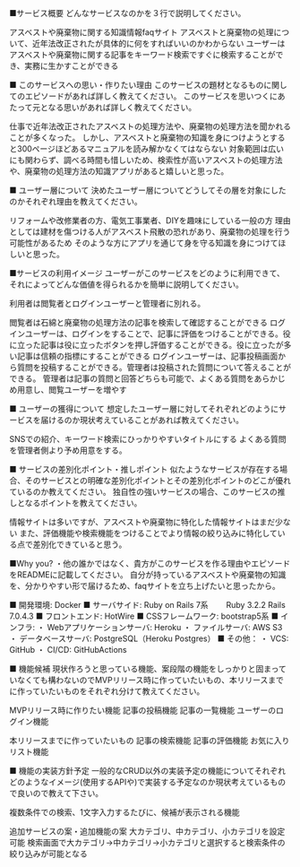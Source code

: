 ■サービス概要
どんなサービスなのかを３行で説明してください。

アスベストや廃棄物に関する知識情報faqサイト
アスベストと廃棄物の処理について、近年法改正されたが具体的に何をすればいいのかわからない
ユーザーはアスベストや廃棄物に関する記事をキーワード検索ですぐに検索することができ、実務に生かすことができる

■ このサービスへの思い・作りたい理由
このサービスの題材となるものに関してのエピソードがあれば詳しく教えてください。
このサービスを思いつくにあたって元となる思いがあれば詳しく教えてください。

仕事で近年法改正されたアスベストの処理方法や、廃棄物の処理方法を聞かれることが多くなった。
しかし、アスベストと廃棄物の知識を身につけようとすると300ページほどあるマニュアルを読み解かなくてはならない
対象範囲は広いにも関わらず、調べる時間も惜しいため、検索性が高いアスベストの処理方法や、廃棄物の処理方法の知識アプリがあると嬉しいと思った。

■ ユーザー層について
決めたユーザー層についてどうしてその層を対象にしたのかそれぞれ理由を教えてください。

リフォームや改修業者の方、電気工事業者、DIYを趣味にしている一般の方
理由としては建材を傷つける人がアスベスト飛散の恐れがあり、廃棄物の処理を行う可能性があるため
そのような方にアプリを通じて身を守る知識を身につけてほしいと思った。

■サービスの利用イメージ
ユーザーがこのサービスをどのように利用できて、それによってどんな価値を得られるかを簡単に説明してください。

利用者は閲覧者とログインユーザーと管理者に別れる。

閲覧者は石綿と廃棄物の処理方法の記事を検索して確認することができる
ログインユーザーは、ログインをすることで、記事に評価をつけることができる。役に立った記事は役に立ったボタンを押し評価することができる。役に立ったが多い記事は信頼の指標にすることができる
ログインユーザーは、記事投稿画面から質問を投稿することができる。管理者は投稿された質問について答えることができる。
管理者は記事の質問と回答どちらも可能で、よくある質問をあらかじめ用意し、閲覧ユーザーを増やす

■ ユーザーの獲得について
想定したユーザー層に対してそれぞれどのようにサービスを届けるのか現状考えていることがあれば教えてください。

SNSでの紹介、キーワード検索にひっかりやすいタイトルにする
よくある質問を管理者側より予め用意をする。

■ サービスの差別化ポイント・推しポイント
似たようなサービスが存在する場合、そのサービスとの明確な差別化ポイントとその差別化ポイントのどこが優れているのか教えてください。
独自性の強いサービスの場合、このサービスの推しとなるポイントを教えてください。

情報サイトは多いですが、アスベストや廃棄物に特化した情報サイトはまだ少ない
また、評価機能や検索機能をつけることでより情報の絞り込みに特化している点で差別化できていると思う。

■Why you?
・他の誰かではなく、貴方がこのサービスを作る理由やエピソードをREADMEに記載してください。
自分が持っているアスベストや廃棄物の知識を、分かりやすい形で届けるため、faqサイトを立ち上げたいと思ったから。

■ 開発環境: Docker
■ サーバサイド: Ruby on Rails 7系
　　Ruby 3.2.2 Rails 7.0.4.3
■ フロントエンド: HotWire
■ CSSフレームワーク: bootstrap5系
■ インフラ:
・ Webアプリケーションサーバ: Heroku
・ ファイルサーバ: AWS S3
・ データベースサーバ: PostgreSQL（Heroku Postgres）
■ その他：
・ VCS: GitHub
・ CI/CD: GitHubActions

■ 機能候補
現状作ろうと思っている機能、案段階の機能をしっかりと固まっていなくても構わないのでMVPリリース時に作っていたいもの、本リリースまでに作っていたいものをそれぞれ分けて教えてください。

MVPリリース時に作りたい機能
記事の投稿機能
記事の一覧機能
ユーザーのログイン機能

本リリースまでに作っていたいもの
記事の検索機能
記事の評価機能
お気に入りリスト機能

■ 機能の実装方針予定
一般的なCRUD以外の実装予定の機能についてそれぞれどのようなイメージ(使用するAPIや)で実装する予定なのか現状考えているもので良いので教えて下さい。

複数条件での検索、1文字入力するたびに、候補が表示される機能

追加サービスの案・追加機能の案
大カテゴリ、中カテゴリ、小カテゴリを設定可能
検索画面で大カテゴリ→中カテゴリ→小カテゴリと選択すると検索条件の絞り込みが可能となる

